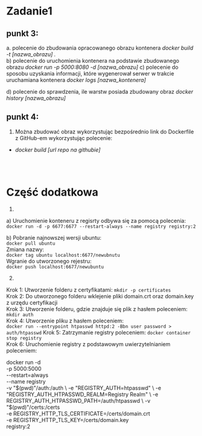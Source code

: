 # Zadanie1
punkt 3:         </br>
-
a. polecenie do zbudowania opracowanego obrazu kontenera *docker build -t [nazwa_obrazu] .*          
b) polecenie do uruchomienia kontenera na podstawie zbudowanego obrazu *docker run -p 5000:8080 -d [nazwa_obrazu]* 
c) polecenie do sposobu uzyskania informacji, które wygenerował serwer w trakcie uruchamiana kontenera *docker logs [nazwa_kontenera]*     

d) polecenie do sprawdzenia, ile warstw posiada zbudowany obraz *docker history [nazwa_obrazu]*             

punkt 4:         </br>
-
1. Można zbudować obraz wykorzystując bezpośrednio link do Dockerfile z GitHub-em wykorzystując polecenie: </br>
- *docker build [url repo na githubie]*
</br>
</br>

# Część dodatkowa

1.
a) Uruchomienie konteneru z regisrty odbywa się za pomocą polecenia: 
```docker run -d -p 6677:6677 --restart-always --name registry registry:2``` 

b) 
Pobranie najnowszej wersji ubuntu:                   
```docker pull ubuntu```                              
Zmiana nazwy:                                        
```docker tag ubuntu localhost:6677/newubnutu```     
Wgranie do utworzonego rejestru:         
```docker push localhost:6677/newubuntu```            


2.
Krok 1: Utworzenie folderu z certyfikatami: ```mkdir -p certificates```  
Krok 2: Do utworzonego folderu wklejenie pliki domain.crt oraz domain.key z urzędu certyfikacji      
Krok 3: Utworzenie folderu, gdzie znajduje się plik z hasłem poleceniem: ```mkdir auth```           
Krok 4: Utworzenie pliku z hasłem poleceniem: </br>
```docker run --entrypoint htpasswd httpd:2 -Bbn user password > auth/htpasswd``` 
Krok 5: Zatrzymanie registry poleceniem: ```docker container stop registry```             
Krok 6: Uruchomienie registry z podstawowym uwierzytelnianiem poleceniem:                   

  docker run -d \
  -p 5000:5000 \
  --restart=always \
  --name registry \
  -v "$(pwd)"/auth:/auth \
  -e "REGISTRY_AUTH=htpasswd" \
  -e "REGISTRY_AUTH_HTPASSWD_REALM=Registry Realm" \
  -e REGISTRY_AUTH_HTPASSWD_PATH=/auth/htpasswd \
  -v "$(pwd)"/certs:/certs \
  -e REGISTRY_HTTP_TLS_CERTIFICATE=/certs/domain.crt \
  -e REGISTRY_HTTP_TLS_KEY=/certs/domain.key \
  registry:2 


